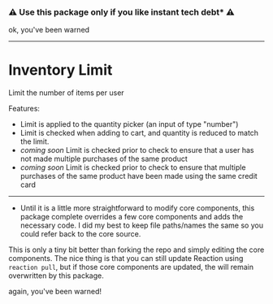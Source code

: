 ### :warning: Use this package only if you like instant tech debt* :warning:
ok, you've been warned

---
# Inventory Limit
Limit the number of items per user

Features:

* Limit is applied to the quantity picker (an input of type "number")
* Limit is checked when adding to cart, and quantity is reduced to match the limit.
* *coming soon* Limit is checked prior to check to ensure that a user has not made
multiple purchases of the same product
* *coming soon* Limit is checked prior to check to ensure that multiple purchases
of the same product have been made using the same credit card

---
* Until it is a little more straightforward to modify core components, this
package complete overrides a few core components and adds the necessary code. I
did my best to keep file paths/names the same so you could refer back to the
core source.

This is only a tiny bit better than forking the repo and simply editing the core
components. The nice thing is that you can still update Reaction using `reaction
pull`, but if those core components are updated, the will remain overwritten by
this package.

again, you've been warned!

